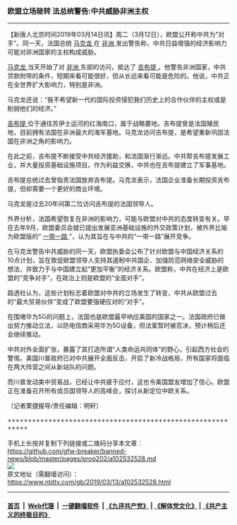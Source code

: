 ### 欧盟立场陡转 法总统警告:中共威胁非洲主权
------------------------

<div class="post_content" itemprop="articleBody">
 <p>
  【新唐人北京时间2019年03月14日讯】周二（3月12日），欧盟公开称中共为“对手”。同一天，法国总统
  <a href="https://www.ntdtv.com/gb/马克龙.htm">
   马克龙
  </a>
  在
  <a href="https://www.ntdtv.com/gb/非洲.htm">
   非洲
  </a>
  发出警告称，中共日益增强的经济影响力可能对非洲国家的主权构成威胁。
 </p>
 <p>
  <a href="https://www.ntdtv.com/gb/马克龙.htm">
   马克龙
  </a>
  当天开始了对
  <a href="https://www.ntdtv.com/gb/非洲.htm">
   非洲
  </a>
  东部的访问，抵达了
  <a href="https://www.ntdtv.com/gb/吉布提.htm">
   吉布提
  </a>
  。他警告非洲国家，中共贷款附带的条件，短期来看可能很好，但从长远来看可能是危险的。他说，中共正在全世界扩大影响力，特别是非洲。
 </p>
 <p>
  马克龙还说：“我不希望新一代的国际投资侵犯我们历史上的合作伙伴的主权或是削弱他们的经济。”
 </p>
 <p>
  <a href="https://www.ntdtv.com/gb/吉布提.htm">
   吉布提
  </a>
  位于通往苏伊士运河的红海南口，属于战略要地。吉布提曾是法国殖民地，目前拥有法国在非洲最大的海军基地。马克龙访问吉布提，是希望重新巩固法国在非洲之角的影响力。
 </p>
 <p>
  在此之前，吉布提不断接受中共经济援助，和法国渐行渐远。中共帮吉布提发展工业，并大量投资基础设施项目。作为利益交换，中共也在吉布提建立了军事基地。
 </p>
 <p>
  吉布提总统过去曾指责法国放弃吉布提。马克龙表示，法国企业准备长期投资吉布提，但却需要一个更好的商业环境。
 </p>
 <p>
  马克龙是过去20年间第二位访问吉布提的法国领导人。
 </p>
 <p>
  外界分析，法国希望恢复在非洲的影响力，可能与欧盟对中共的态度转变有关。早在去年9月，欧盟委员会就已提出发展亚洲基础设施的外交政策计划，被外界比喻为欧盟版的“
  <a href="https://www.ntdtv.com/gb/一带一路.htm">
   一带一路
  </a>
  ”，认为其旨在与中共的“一带一路”展开竞争。
 </p>
 <p>
  在马克龙警告中共威胁的同一天，欧盟执委会公布了针对欧盟与中国经济关系的10点计划，旨在敦促欧盟领导人支持其遏制中共国企、加强防范网络安全威胁的想法，并致力于与中国建立起“更加平衡”的经济关系。欧盟称，中共在经济上是欧盟的“竞争对手”，在政治上则是欧盟的“全面对手”。
 </p>
 <p>
  路透社认为，这些计划标志着欧盟对中共的立场发生了转变，中共从欧盟过去的“最大贸易伙伴”变成了欧盟要强硬应对的“对手”。
 </p>
 <p>
  在围堵华为5G的问题上，法国也是欧盟最早响应美国的国家之一。法国政府已做出努力推动立法，以防电信商采用华为5G设备，但法案暂时被否决，预计稍后还会继续推动。
 </p>
 <p>
  中共对外全面扩张，暴露了其打造所谓“人类命运共同体”的野心，引起西方社会的警惕。美国川普政府已对中共展开全面反击，开启了新冷战格局，所有国家将面临在两大阵营之间从新站队的问题。
 </p>
 <p>
  而川普发动美中贸易战，已经让中共疲于应付，这也令美国盟友增加了信心。欧盟正在准备召开所有成员国领导人的高峰会，探讨从新定位中欧关系。
 </p>
 <p>
  （记者栗捷报导/责任编辑：明轩）
 </p>
 <div class="single_ad">
 </div>
</div>

+++++++++++++++++++++++++++++++++++++++++++++++++++++++++++<br/><br/>
手机上长按并复制下列链接或二维码分享本文章：<br/>
https://github.com/gfw-breaker/banned-news/blob/master/pages/prog202/a102532528.md <br/>
<a href='https://github.com/gfw-breaker/banned-news/blob/master/pages/prog202/a102532528.md'><img src='https://github.com/gfw-breaker/banned-news/blob/master/pages/prog202/a102532528.md.png'/></a> <br/>
原文地址（需翻墙访问）：https://www.ntdtv.com/gb/2019/03/13/a102532528.html


------------------------
#### [首页](https://github.com/gfw-breaker/banned-news/blob/master/README.md) &nbsp;|&nbsp; [Web代理](https://github.com/labour-camp/helloworld) &nbsp;|&nbsp; [一键翻墙软件](https://github.com/gfw-breaker/nogfw/blob/master/README.md) &nbsp;| [《九评共产党》](https://github.com/gfw-breaker/9ping.md/blob/master/README.md#九评之一评共产党是什么) | [《解体党文化》](https://github.com/gfw-breaker/jtdwh.md/blob/master/README.md) | [《共产主义的终极目的》](https://github.com/gfw-breaker/gczydzjmd.md/blob/master/README.md)


